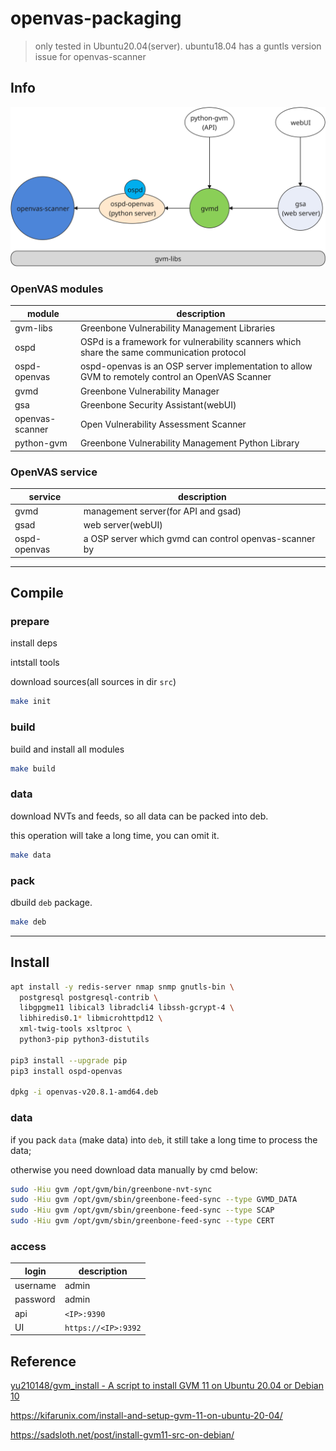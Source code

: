 # openvas-packaging

> only tested in Ubuntu20.04(server). ubuntu18.04 has a guntls version issue for openvas-scanner

## Info

![module](res/openvas-modules.svg)

### OpenVAS modules

| module          | description                                                                                      |
| --------------- | ------------------------------------------------------------------------------------------------ |
| gvm-libs        | Greenbone Vulnerability Management Libraries                                                     |
| ospd            | OSPd is a framework for vulnerability scanners which share the same communication protocol       |
| ospd-openvas    | ospd-openvas is an OSP server implementation to allow GVM to remotely control an OpenVAS Scanner |
| gvmd            | Greenbone Vulnerability Manager                                                                  |
| gsa             | Greenbone Security Assistant(webUI)                                                              |
| openvas-scanner | Open Vulnerability Assessment Scanner                                                            |
| python-gvm      | Greenbone Vulnerability Management Python Library                                                |

### OpenVAS service

| service      | description                                            |
| ------------ | ------------------------------------------------------ |
| gvmd         | management server(for API and gsad)                    |
| gsad         | web server(webUI)                                      |
| ospd-openvas | a OSP server which gvmd can control openvas-scanner by |

-----------

## Compile

### prepare

install deps

intstall tools

download sources(all sources in dir `src`)

```bash
make init
```

### build

build and install all modules

```bash
make build
```

### data

download NVTs and feeds, so all data can be packed into deb.

this operation will take a long time, you can omit it.

```bash
make data
```

### pack

dbuild `deb` package.

```bash
make deb
```

-------------

## Install

```bash
apt install -y redis-server nmap snmp gnutls-bin \
  postgresql postgresql-contrib \
  libgpgme11 libical3 libradcli4 libssh-gcrypt-4 \
  libhiredis0.1* libmicrohttpd12 \
  xml-twig-tools xsltproc \
  python3-pip python3-distutils

pip3 install --upgrade pip
pip3 install ospd-openvas

dpkg -i openvas-v20.8.1-amd64.deb
```

### data

if you pack `data` (make data) into `deb`, it still take a long time to process the data; 

otherwise you need download data manually by cmd below:

```bash
sudo -Hiu gvm /opt/gvm/bin/greenbone-nvt-sync
sudo -Hiu gvm /opt/gvm/sbin/greenbone-feed-sync --type GVMD_DATA
sudo -Hiu gvm /opt/gvm/sbin/greenbone-feed-sync --type SCAP
sudo -Hiu gvm /opt/gvm/sbin/greenbone-feed-sync --type CERT
```

### access

| login    | description         |
| -------- | ------------------- |
| username | admin               |
| password | admin               |
| api      | `<IP>:9390`         |
| UI       | `https://<IP>:9392` |

## Reference

[ yu210148/gvm_install - A script to install GVM 11 on Ubuntu 20.04 or Debian 10](https://github.com/yu210148/gvm_install)

https://kifarunix.com/install-and-setup-gvm-11-on-ubuntu-20-04/

https://sadsloth.net/post/install-gvm11-src-on-debian/
